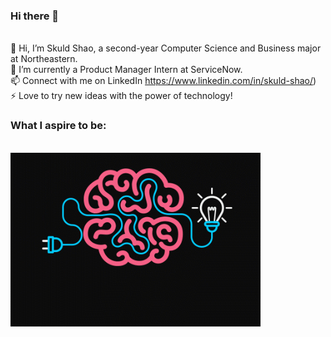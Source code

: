 ### Hi there 👋

<!--
**skuldshao/skuldshao** is a ✨ _special_ ✨ repository because its `README.md` (this file) appears on your GitHub profile.

Here are some ideas to get you started:

- 🔭 I’m currently working on ...
- 🌱 I’m currently learning ...
- 👯 I’m looking to collaborate on ...
- 🤔 I’m looking for help with ...
- 💬 Ask me about ...
- 📫 How to reach me: ...
- 😄 Pronouns: ...
- ⚡ Fun fact: ...
-->

<br /> 👋 Hi, I’m Skuld Shao, a second-year Computer Science and Business major at Northeastern.
<br /> 💼 I’m currently a Product Manager Intern at ServiceNow.
<br /> 📫 Connect with me on LinkedIn https://www.linkedin.com/in/skuld-shao/)
<br /> ⚡ Love to try new ideas with the power of technology!

### What I aspire to be:
 
<br /> <img src="https://github.com/skuldshao/skuldshao/raw/main/Be_creative.gif" width=400><br>


